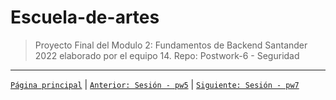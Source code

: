 # Escuela-de-artes

>Proyecto Final del Modulo 2: Fundamentos de Backend Santander 2022 elaborado por el equipo 14.
Repo: Postwork-6 - Seguridad


-------
[`Página principal`](../../Readme.md) | [`Anterior: Sesión - pw5`](../pw5/README.md) | [`Siguiente: Sesión - pw7`](../pw7/README.md)
